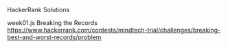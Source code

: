 HackerRank Solutions

week01.js
Breaking the Records
https://www.hackerrank.com/contests/mindtech-trial/challenges/breaking-best-and-worst-records/problem
